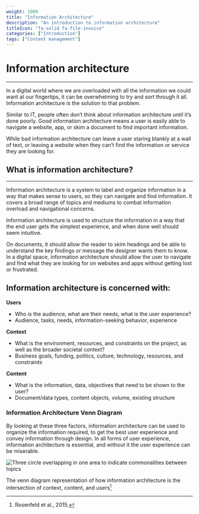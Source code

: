 ```yaml
---
weight: 1000
title: "Information Architecture"
description: "An introduction to information architecture"
titleIcon: "fa-solid fa-file-invoice"
categories: ["Introduction"]
tags: ["Content management"]
---
```


# Information architecture
---
In a digital world where we are overloaded with all the information we could want at our fingertips, it can be overwhelming to try and sort through it all. Information architecture is the solution to that problem.

Similar to IT, people often don’t think about information architecture *until* it’s done poorly. Good information architecture means a user is easily able to navigate a website, app, or skim a document to find important information.

While bad information architecture can leave a user staring blankly at a wall of text, or leaving a website when they can’t find the information or service they are looking for.

## What is information architecture?

---

Information architecture is a system to label and organize information in a way that makes sense to users, so they can navigate and find information. It covers a broad range of topics and mediums to combat information overload and navigational concerns.

Information architecture is used to structure the information in a way that the end user gets the simplest experience, and when done well should seem intuitive.

On documents, it should allow the reader to skim headings and be able to understand the key findings or message the designer wants them to know. In a digital space, information architecture should allow the user to navigate and find what they are looking for on websites and apps without getting lost or frustrated.

## Information architecture is concerned with:

**Users**
  - Who is the audience, what are their needs, what is the user experience?
  - Audience, tasks, needs, information-seeking behavior, experience


**Context**
  - What is the environment, resources, and constraints on the project, as well as the broader societal context?
  - Business goals, funding, politics, culture, technology, resources, and constraints


**Content**
  - What is the information, data, objectives that need to be shown to the user?
  - Document/data types, content objects, volume, existing structure

### Information Architecture Venn Diagram
By looking at these three factors, information architecture can be used to organize the information required, to get the best user experience and convey information through design. In all forms of user experience, information architecture is essential, and without it the user experience can be miserable.

![Three circle overlapping in one area to indicate commonalities between topics](/introduction/venn.png)


The venn diagram representation of how information architecture is the intersection of context, content, and users[^1]

[^1]: Rosenfeld et al., 2015.